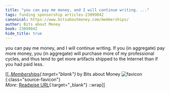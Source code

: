 ```yaml
---
title: "you can pay me money, and I will continue writing. ..."
tags: funding sponsorship articles-23099042
canonical: https://www.bitsaboutmoney.com/memberships/
author: Bits about Money
book: 23099042
hide_title: true
---
```


you can pay me money, and I will continue writing. If you (in aggregate) pay more money, you (in aggregate) will purchase more of my professional cycles, and thus tend to get more artifacts shipped to the Internet than if you had paid less.


[[<cite>_[Memberships](https://www.bitsaboutmoney.com/memberships/){:target="_blank"}_</cite> by Bits about Money ![favicon](https://s2.googleusercontent.com/s2/favicons?domain=www.bitsaboutmoney.com){:class="source-favicon"}<br>
_More_: [Readwise URL](https://readwise.io/open/453218257){:target="_blank"}
::wrap]]